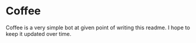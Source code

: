 # Coffee

Coffee is a very simple bot at given point of writing this readme. I hope to keep it updated over time. 
